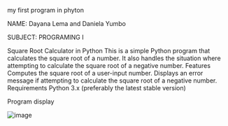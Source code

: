my first program in phyton

NAME:
Dayana Lema and Daniela Yumbo

SUBJECT: PROGRAMING I

Square Root Calculator in Python
This is a simple Python program that calculates the square root of a number. It also handles the situation where attempting to calculate the square root of a negative number.
Features
Computes the square root of a user-input number.
Displays an error message if attempting to calculate the square root of a negative number.
Requirements
Python 3.x (preferably the latest stable version)


Program display

![image](https://github.com/dayaLeCap/Programaenpython/assets/169932438/d420c79f-873c-44c2-abe4-60e5f1e84a49)
